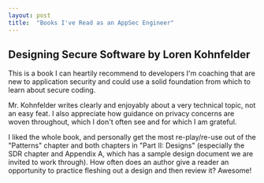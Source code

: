 ```yaml
---
layout: post
title:  "Books I've Read as an AppSec Engineer"
---
```

## Designing Secure Software by Loren Kohnfelder
This is a book I can heartily recommend to developers I'm coaching that are new to application security and could use a solid foundation from which to learn about secure coding.

Mr. Kohnfelder writes clearly and enjoyably about a very technical topic, not an easy feat. I also appreciate how guidance on privacy concerns are woven throughout, which I don't often see and for which I am grateful.

I liked the whole book, and personally get the most re-play/re-use out of the "Patterns" chapter and both chapters in "Part II: Designs" (especially the SDR chapter and Appendix A, which has a sample design document we are invited to work through). How often does an author give a reader an opportunity to practice fleshing out a design and then review it? Awesome!
